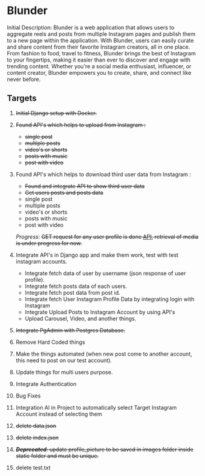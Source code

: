 # Blunder

Initial Description: Blunder is a web application that allows users to aggregate reels and posts from multiple Instagram pages and publish them to a new page within the application. With Blunder, users can easily curate and share content from their favorite Instagram creators, all in one place. From fashion to food, travel to fitness, Blunder brings the best of Instagram to your fingertips, making it easier than ever to discover and engage with trending content. Whether you're a social media enthusiast, influencer, or content creator, Blunder empowers you to create, share, and connect like never before.

## Targets

1. ~~Initial Django setup with Docker.~~

1. ~~Found API's which helps to upload from Instagram :~~
    - ~~single post~~
    - ~~multiple posts~~
    - ~~video's or shorts~~
    - ~~posts with music~~
    - ~~post with video~~

1. Found API's which helps to download third user data from Instagram :
    - ~~Found and integrate API to show third user data~~
    - ~~Get users posts and posts data~~
    - single post
    - multiple posts
    - video's or shorts
    - posts with music
    - post with video

    *Progress*: ~~GET request for any user profile is done [API](https://www.instagram.com/api/v1/users/web_profile_info/?username=recessioncash), retrieval of media is under progress for now.~~

1. Integrate API's in Django app and make them work, test with test instagram accounts.
    - Integrate fetch data of user by username (json response of user profile).
    - Integrate fetch posts data of each users.
    - Integrate fetch post data from post id.
    - Integrate fetch User Instagram Profile Data by integrating login with Instagram
    - Integrate Upload Posts to Instagram Account by using API's
    - Upload Carousel, Video, and another things.

1. ~~Integrate PgAdmin with Postgres Database.~~

1. Remove Hard Coded things

1. Make the things automated (when new post come to another account, this need to post on our test account).

1. Update things for multi users purpose.

1. Integrate Authentication

1. Bug Fixes

1. Integration AI in Project to automatically select Target Instagram Account instead of selecting them

1. ~~delete data.json~~

1. ~~delete index.json~~

1. ~~***Deprecated***: update profile_picture to be saved in images folder inside static folder and must be unique.~~

1. delete test.txt
